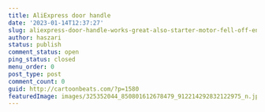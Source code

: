 ```yaml
---
title: AliExpress door handle
date: '2023-01-14T12:37:27'
slug: aliexpress-door-handle-works-great-also-starter-motor-fell-off-engine-mount-snapped
author: haszari
status: publish
comment_status: open
ping_status: closed
menu_order: 0
post_type: post
comment_count: 0
guid: http://cartoonbeats.com/?p=1580
featuredImage: images/325352044_850801612678479_912214292832122975_n.jpg
---
```


